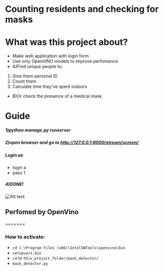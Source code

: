 
# Counting residents and checking for masks
# What was this project about?
* Make web application with login form 
* Use only OpenVINO models to improve perfomance
* A)Find unique people to:
1. Give them personal ID 
2. Count them
3. Calculate time they've spent indoors
* B)Or check the presence of a medical mask
# Guide 
##### 1)python manage.py runserver   
##### 2)open browser and go to http://127.0.0.1:8000/stream/screen/  
##### Login as
* login a  
* pass 1  
##### 4)DONE!  
  
![Alt text](https://github.com/kremlev404/MaskDetectionHackathon/blob/kremlev/1.gif "Result")
## Perfomed by OpenVino 
=======
### How to activate:
- `cd C:\Program Files (x86)\IntelSWTools\openvino\bin`
- `setupvars.bin`
- `cd` to `this_project_folder/mask_detector/`
- `mask_detector.py`

